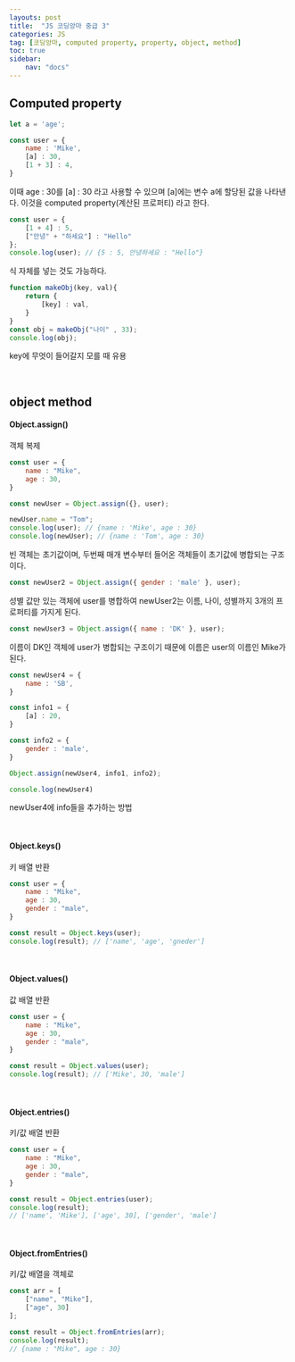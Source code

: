 ```yaml
---
layouts: post
title:  "JS 코딩앙마 중급 3"
categories: JS
tag: [코딩앙마, computed property, property, object, method]
toc: true
sidebar:
    nav: "docs"
---
```


## Computed property

```js
let a = 'age';

const user = {
    name : 'Mike',
    [a] : 30,
    [1 + 3] : 4,
}   
```
이때 age : 30를 [a] : 30 라고 사용할 수 있으며 [a]에는 변수 a에 할당된 값을 나타낸다. 이것을 computed property(계산된 프로퍼티) 라고 한다.


```js
const user = {
    [1 + 4] : 5,
    ["안녕" + "하세요"] : "Hello"
};
console.log(user); // {5 : 5, 안녕하세요 : "Hello"}
```
식 자체를 넣는 것도 가능하다.

```js
function makeObj(key, val){
    return {
        [key] : val, 
    }
}
const obj = makeObj("나이" , 33);
console.log(obj);
```
key에 무엇이 들어갈지 모를 때 유용

<br/>

## object method

#### Object.assign()

객체 복제
```js
const user = {
    name : "Mike",
    age : 30,
}

const newUser = Object.assign({}, user);

newUser.name = "Tom";
console.log(user); // {name : 'Mike', age : 30}
console.log(newUser); // {name : 'Tom', age : 30}
```
빈 객체는 초기값이며, 두번째 매개 변수부터 들어온 객체들이 초기값에 병합되는 구조이다.

```js
const newUser2 = Object.assign({ gender : 'male' }, user);
```
성별 값만 있는 객체에 user를 병합하여 newUser2는 이름, 나이, 성별까지 3개의 프로퍼티를 가지게 된다.

```js
const newUser3 = Object.assign({ name : 'DK' }, user);
```
이름이 DK인 객체에 user가 병합되는 구조이기 때문에 이름은 user의 이름인 Mike가 된다.

```js
const newUser4 = {
    name : 'SB',
}

const info1 = {
    [a] : 20,
}

const info2 = {
    gender : 'male',
}

Object.assign(newUser4, info1, info2);

console.log(newUser4)
```
newUser4에 info들을 추가하는 방법

<br/>

#### Object.keys()

키 배열 반환
```js
const user = {
    name : "Mike",
    age : 30,
    gender : "male",
}

const result = Object.keys(user);
console.log(result); // ['name', 'age', 'gneder']
```

<br/>

#### Object.values()

값 배열 반환
```js
const user = {
    name : "Mike",
    age : 30,
    gender : "male",
}

const result = Object.values(user);
console.log(result); // ['Mike', 30, 'male']
```

<br/>

#### Object.entries()

키/값 배열 반환
```js
const user = {
    name : "Mike",
    age : 30,
    gender : "male",
}

const result = Object.entries(user);
console.log(result);
// ['name', 'Mike'], ['age', 30], ['gender', 'male']
```

<br/>

#### Object.fromEntries()

키/값 배열을 객체로
```js
const arr = [
    ["name", "Mike"],
    ["age", 30]
];

const result = Object.fromEntries(arr);
console.log(result);
// {name : "Mike", age : 30}
```
